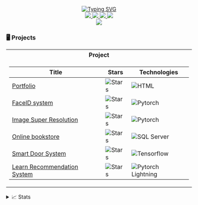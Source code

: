 <p align="center">
<a href="https://git.io/typing-svg" target="_blank"><img src="https://readme-typing-svg.demolab.com?font=Fira+Code&pause=1000&width=450&lines=Hung+Nguyen+%7C+Data+Scientist+%7C+GitHub" alt="Typing SVG" /></a>
<br/>

<a href="https://hungnguyen2611.github.io/" target="_blank">
    <img src="https://img.shields.io/badge/website-hungnguyen2611-brightgreen?style=flat-square">
</a>  
<a href="https://drive.google.com/file/d/103JxFslAkyXV9bwce7shTZCQGbM3FrnM/view" target="_blank">
    <img src="https://img.shields.io/badge/PDF-CV-red?style=flat-square&logo=adobe">
</a>  
<a href="https://www.linkedin.com/in/nmhung2610" target="_blank">
    <img src="https://img.shields.io/badge/-Linkedin-blue?style=flat-square&logo=linkedin">
</a>
<a href="mailto:hungnguyenminh2611@gmail.com" target="_blank">
    <img src="https://img.shields.io/badge/-Email-red?style=flat-square&logo=gmail&logoColor=white">
</a>

<br/> 

<!-- <a href="https://github.com/drkostas">
    <img src="https://github-readme-stats.vercel.app/api?username=drkostas&show_icons=true&count_private=true&show_icons=true&hide_border=true&hide_title=true&card_width=300px&hide_rank=true&bg_color=00000000&theme=dracula">
</a> -->

<a href="https://github.com/hungnguyen2611" target="_blank">
    <img src="https://github-stats-alpha.vercel.app/api?username=hungnguyen2611&cc=22272e&tc=37BCF6&ic=fff&bc=0000">
</a>

</p>

### 🖥️ Projects
<table>
<tr><th>Project</th></tr>
<tr><td>

| Title                                                                         | Stars                                                                                                                                    | Technologies                                                                                           |
|-------------------------------------------------------------------------------|------------------------------------------------------------------------------------------------------------------------------------------|--------------------------------------------------------------------------------------------------------|
| [Portfolio](https://github.com/hungnguyen2611/hungnguyen2611.github.io)       | <img alt="Stars" src="https://img.shields.io/github/stars/hungnguyen2611/hungnguyen2611.github.io?style=flat-square&labelColor=yellow"/> | ![HTML](https://img.shields.io/badge/html5-blue?style=flat-square&logo=html5)                          |
| [FaceID system](https://github.com/hungnguyen2611/FaceID)                     | <img alt="Stars" src="https://img.shields.io/github/stars/hungnguyen2611/FaceID?style=flat-square&labelColor=yellow"/>                    | ![Pytorch](https://img.shields.io/badge/pytorch-black?style=flat-square&logo=pytorch)                  |
| [Image Super Resolution](https://github.com/hungnguyen2611/super-resolution)  | <img alt="Stars" src="https://img.shields.io/github/stars/hungnguyen2611/super-resolution?style=flat-square&labelColor=yellow"/>          | ![Pytorch](https://img.shields.io/badge/pytorch-black?style=flat-square&logo=pytorch)                  |
| [Online bookstore](https://github.com/hungnguyen2611/DBMS)                    | <img alt="Stars" src="https://img.shields.io/github/stars/hungnguyen2611/DBMS?style=flat-square&labelColor=yellow"/>                      | ![SQL Server](https://img.shields.io/badge/sqlserver-blue?style=flat-square&logo=microsoft-sql-server) |
| [Smart Door System](https://github.com/hungnguyen2611/SmartDoor)              | <img alt="Stars" src="https://img.shields.io/github/stars/hungnguyen2611/SmartDoor?style=flat-square&labelColor=yellow"/>                 | ![Tensorflow](https://img.shields.io/badge/tensorflow-white?style=flat-square&logo=tensorflow)         |
| [Learn Recommendation System](https://github.com/hungnguyen2611/learn-recsys) | <img alt="Stars" src="https://img.shields.io/github/stars/hungnguyen2611/learn-recsys?style=flat-square&labelColor=yellow"/>              | ![Pytorch Lightning](https://img.shields.io/badge/LightningAI-blue?style=flat-square&logo=lightning)   |

</td></tr> </table>

<details>
<summary>📈 Stats</summary>
<br>
My Github Stats

![](http://github-profile-summary-cards.vercel.app/api/cards/profile-details?username=hungnguyen2611&theme=dracula) 

![](http://github-profile-summary-cards.vercel.app/api/cards/repos-per-language?username=hungnguyen2611&theme=dracula) 
![](http://github-profile-summary-cards.vercel.app/api/cards/most-commit-language?username=hungnguyen2611&theme=dracula)


<br>
</details>

